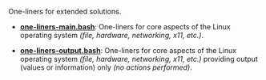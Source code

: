 
One-liners for extended solutions.

* [**one-liners-main.bash**](one-liners-main.bash): One-liners for core aspects of the Linux operating system *(file, hardware, networking, x11, etc.)*.

* [**one-liners-output.bash**](one-liners-output.bash): One-liners for core aspects of the Linux operating system *(file, hardware, networking, x11, etc.)* providing output (values or information) only *(no actions performed)*.

